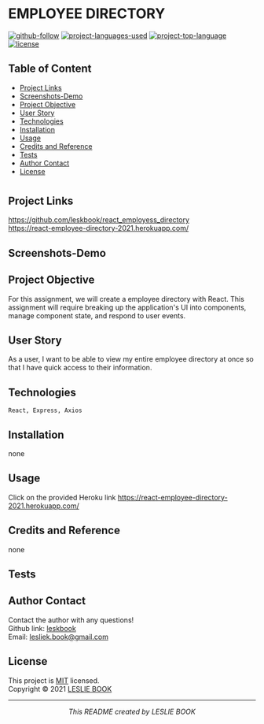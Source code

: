  
  # EMPLOYEE DIRECTORY
  [![github-follow](https://img.shields.io/github/followers/leskbook?label=Follow&logoColor=purple&style=social)](https://github.com/leskbook)
  [![project-languages-used](https://img.shields.io/github/languages/count/leskbook/react_employess_directory?color=important)](https://github.com/leskbook/react_employess_directory)
  [![project-top-language](https://img.shields.io/github/languages/top/leskbook/react_employess_directory?color=blueviolet)](https://github.com/leskbook/react_employess_directory)
  [![license](https://img.shields.io/badge/License-MIT-brightgreen.svg)](https://choosealicense.com/licenses/mit/)
  ## Table of Content
  * [ Project Links ](#Project-Links)
  * [ Screenshots-Demo ](#Screenshots)
  * [ Project Objective ](#Project-Objective)
  * [ User Story ](#User-Story)
  * [ Technologies ](#Technologies)
  * [ Installation ](#Installation)
  * [ Usage ](#Usage)
  * [ Credits and Reference ](#Credits-and-Reference)
  * [ Tests ](#Tests)
  * [ Author Contact ](#Author-Contact)
  * [ License ](#License)
  #
  ##  Project Links
  https://github.com/leskbook/react_employess_directory<br>
  https://react-employee-directory-2021.herokuapp.com/
  ## Screenshots-Demo
  
  
  ## Project Objective
  For this assignment, we will create a employee directory with React. This assignment will require breaking up the application's UI into components, manage component state, and respond to user events.
  
  ## User Story
  As a user, I want to be able to view my entire employee directory at once so that I have quick access to their information.
  ## Technologies 
  ```
  React, Express, Axios
  ```
  
  ## Installation
  none
  ## Usage 
  Click on the provided Heroku link https://react-employee-directory-2021.herokuapp.com/
  
  ## Credits and Reference
  none
  ## Tests
  
  ## Author Contact
  Contact the author with any questions!<br>
  Github link: [leskbook](https://github.com/leskbook)<br>
  Email: lesliek.book@gmail.com
  ## License
  This project is [MIT](https://choosealicense.com/licenses/mit/) licensed.<br />
  Copyright © 2021 [LESLIE BOOK](https://github.com/leskbook)
  
  <hr>
  <p align='center'><i>
  This README created by LESLIE BOOK
  </i></p>
  